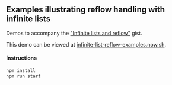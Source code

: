 ## Examples illustrating reflow handling with infinite lists

Demos to accompany the ["Infinite lists and reflow"](https://gist.github.com/bvaughn/ded0061d712a30c22b0a591cec4aa576) gist.

This demo can be viewed at [infinite-list-reflow-examples.now.sh](https://infinite-list-reflow-examples.now.sh/).

#### Instructions
```sh
npm install
npm run start
```